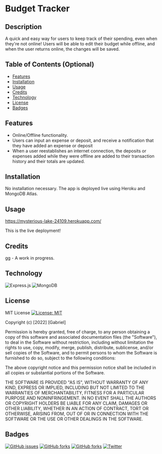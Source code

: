 # Budget Tracker

## Description

A quick and easy way for users to keep track of their spending, even when they're not online! Users will be able to edit their budget while offline, and when the user returns online, the changes will be saved.

## Table of Contents (Optional)

- [Features](#features)
- [Installation](#installation)
- [Usage](#usage)
- [Credits](#credits)
- [Technology](#technology)
- [License](#license)
- [Badges](#badges)

## Features

- Online/Offline functionality.
- Users can input an expense or deposit, and receive a notification that they have added an expense or deposit
- When a user reestablishes an internet connection, the deposits or expenses added while they were offline are added to their transaction history and their totals are updated.

## Installation

No installation necessary. The app is deployed live using Heroku and MongoDB Atlas.

## Usage

https://mysterious-lake-24109.herokuapp.com/

This is the live deployment!

## Credits

[gg](https://github.com/ggruiz7) - A work in progress.

## Technology

![Express.js](https://img.shields.io/badge/express.js-%23404d59.svg?style=for-the-badge&logo=express&logoColor=%2361DAFB)
![MongoDB](https://img.shields.io/badge/MongoDB-%234ea94b.svg?style=for-the-badge&logo=mongodb&logoColor=white)

## License

MIT License
[![License: MIT](https://img.shields.io/badge/License-MIT-yellow.svg)](https://opensource.org/licenses/MIT)

Copyright (c) [2022] [Gabriel]

Permission is hereby granted, free of charge, to any person obtaining a copy
of this software and associated documentation files (the "Software"), to deal
in the Software without restriction, including without limitation the rights
to use, copy, modify, merge, publish, distribute, sublicense, and/or sell
copies of the Software, and to permit persons to whom the Software is
furnished to do so, subject to the following conditions:

The above copyright notice and this permission notice shall be included in all
copies or substantial portions of the Software.

THE SOFTWARE IS PROVIDED "AS IS", WITHOUT WARRANTY OF ANY KIND, EXPRESS OR
IMPLIED, INCLUDING BUT NOT LIMITED TO THE WARRANTIES OF MERCHANTABILITY,
FITNESS FOR A PARTICULAR PURPOSE AND NONINFRINGEMENT. IN NO EVENT SHALL THE
AUTHORS OR COPYRIGHT HOLDERS BE LIABLE FOR ANY CLAIM, DAMAGES OR OTHER
LIABILITY, WHETHER IN AN ACTION OF CONTRACT, TORT OR OTHERWISE, ARISING FROM,
OUT OF OR IN CONNECTION WITH THE SOFTWARE OR THE USE OR OTHER DEALINGS IN THE
SOFTWARE.

## Badges

[![GitHub issues](https://img.shields.io/github/issues/ggruiz7/budget-tracker)](https://github.com/ggruiz7/budget-tracker/issues)
[![GitHub forks](https://img.shields.io/github/forks/ggruiz7/budget-tracker)](https://github.com/ggruiz7/budget-tracker/network)
[![GitHub forks](https://img.shields.io/github/forks/ggruiz7/budget-tracker)](https://github.com/ggruiz7/budget-tracker/network)
[![Twitter](https://img.shields.io/twitter/url?style=social)](https://twitter.com/intent/tweet?text=Wow:&url=https%3A%2F%2Fgithub.com%2Fggruiz7%2Fbudget-tracker)
